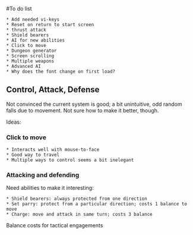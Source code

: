 #To do list

	* Add needed vi-keys
	* Reset on return to start screen
	* thrust attack
	* Shield bearers
	* AI for new abilities
	* Click to move
	* Dungeon generator
	* Screen scrolling
	* Multiple weapons
	* Advanced AI
	* Why does the font change on first load?
	
## Control, Attack, Defense

Not convinced the current system is good; a bit unintuitive, odd random falls due to movement. Not sure how to make it better, though.

Ideas:


### Click to move

	* Interacts well with mouse-to-face
	* Good way to travel
	* Multiple ways to control seems a bit inelegant

### Attacking and defending

Need abilities to make it interesting:

	* Shield bearers: always protected from one direction
	* Set parry: protect from a particular direction; costs 1 balance to move
	* Charge: move and attack in same turn; costs 3 balance

Balance costs for tactical engagements

